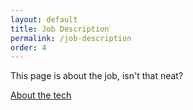 ```yaml
---
layout: default
title: Job Description
permalink: /job-description
order: 4
---
```


This page is about the job, isn't that neat?

[About the tech](tech)
